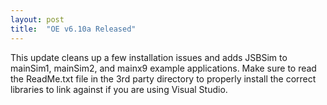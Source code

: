 ```yaml
---
layout: post
title:  "OE v6.10a Released"
---
```

This update cleans up a few installation issues and adds JSBSim to mainSim1, mainSim2, and mainx9 example applications. Make sure to read the ReadMe.txt file in the 3rd party directory to properly install the correct libraries to link against if you are using Visual Studio.
